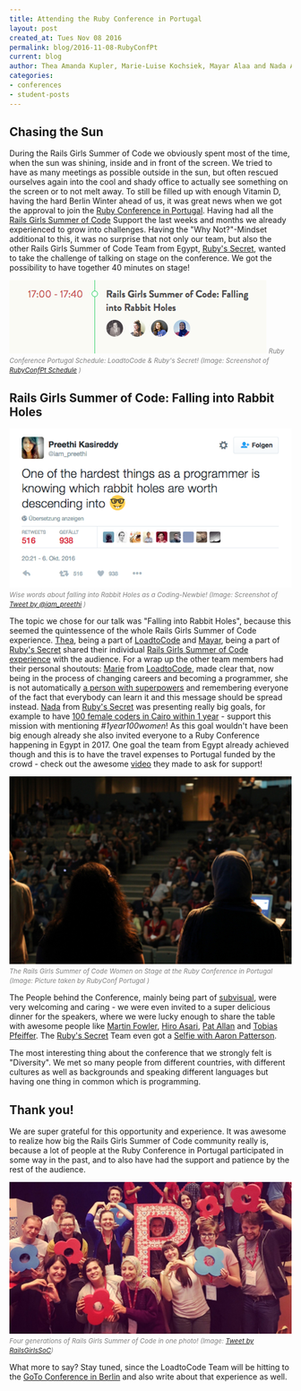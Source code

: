 ```yaml
---
title: Attending the Ruby Conference in Portugal
layout: post
created_at: Tues Nov 08 2016
permalink: blog/2016-11-08-RubyConfPt
current: blog
author: Thea Amanda Kupler, Marie-Luise Kochsiek, Mayar Alaa and Nada Ashraf
categories:
- conferences
- student-posts
---
```

## <span class="color-red">Chasing the Sun</span>

During the Rails Girls Summer of Code we obviously spent most of the time, when the sun was shining, inside and in front of the screen. We tried to have as many meetings as possible outside in the sun, but often rescued ourselves again into the cool and shady office to actually see something on the screen or to not melt away. To still be filled up with enough Vitamin D, having the hard Berlin Winter ahead of us, it was great news when we got the approval to join the <a href="http://rubyconf.pt/">Ruby Conference in Portugal</a>. Having had all the <a href="http://railsgirlssummerofcode.org/">Rails Girls Summer of Code</a> Support the last weeks and months we already experienced to grow into challenges. Having the "Why Not?"-Mindset additional to this, it was no surprise that not only our team, but also the other Rails Girls Summer of Code Team from Egypt, [Ruby's Secret](/blog/2016-07-11-we're-finally-revealing-our-secret), wanted to take the challenge of talking on stage on the conference. We got the possibility to have together 40 minutes on stage!

![RubyConfPt Schedule: LoadtoCode & Ruby's Secret](/img/blog/2016/2016-11-08-rubyconfpt-schedule.png) <font color="grey"><small><i>Ruby Conference Portugal Schedule: LoadtoCode & Ruby's Secret! (Image: Screenshot of <a href="http://rubyconf.pt/schedule/">RubyConfPt Schedule</a> )</i></small></font><br>

## <span class="color-red">Rails Girls Summer of Code: Falling into Rabbit Holes</span>

![Rabbit Hole Tweet](/img/blog/2016/2016-11-08-iam_preethi-tweet.png) <font color="grey"><small><i>Wise words about falling into Rabbit Holes as a Coding-Newbie! (Image: Screenshot of <a href="https://twitter.com/iam_preethi/status/784232047506104320">Tweet by @iam_preethi</a> )</i></small></font><br>

The topic we chose for our talk was "Falling into Rabbit Holes", because this seemed the quintessence of the whole Rails Girls Summer of Code experience. <a href="https://twitter.com/theatanzt">Thea</a>, being a part of <a href="https://twitter.com/loadtocode/">LoadtoCode</a> and <a href="https://twitter.com/MayarAlaa122">Mayar</a>, being a part of <a href="https://twitter.com/RubysSecretteam">Ruby's Secret</a> shared their individual <a href="https://twitter.com/rubyconfpt/status/791674914302492672">Rails Girls Summer of Code experience</a> with the audience. For a wrap up the other team members had their personal shoutouts: <a href="https://twitter.com/lila_luca">Marie</a> from <a href="https://twitter.com/loadtocode/">LoadtoCode</a>, made clear that, now being in the process of changing careers and becoming a programmer, she is not automatically <a href="https://twitter.com/ines_opcoelho/status/791677324253159424">a person with superpowers</a> and remembering everyone of the fact that everybody can learn it and this message should be spread instead. <a href="https://twitter.com/Nada_Ashraf96">Nada</a> from <a href="https://twitter.com/RubysSecretteam">Ruby's Secret</a> was presenting really big goals, for example to have <a href="https://twitter.com/railsgirlssoc/status/791682827158945792">100 female coders in Cairo within 1 year</a> - support this mission with mentioning <i>#1year100women</i>! As this goal wouldn't have been big enough already she also invited everyone to a Ruby Conference happening in Egypt in 2017. One goal the team from Egypt already achieved though and this is to have the travel expenses to Portugal funded by the crowd - check out the awesome <a href="https://player.vimeo.com/video/188672656">video</a> they made to ask for support!

![RGSoC On Stage](/img/blog/2016/2016-11-08-RubyConfOnStage.jpg) <font color="grey"><small><i>The Rails Girls Summer of Code Women on Stage at the Ruby Conference in Portugal (Image: Picture taken by RubyConf Portugal )</i></small></font><br>

The People behind the Conference, mainly being part of <a href="https://subvisual.co/">subvisual</a>, were very welcoming and caring - we were even invited to a super delicious dinner for the speakers, where we were lucky enough to share the table with awesome people like <a href="https://twitter.com/martinfowler">Martin Fowler</a>, <a href="https://twitter.com/hiro_asari">Hiro Asari</a>, <a href="https://twitter.com/pat">Pat Allan</a> and <a href="https://twitter.com/PragTob">Tobias Pfeiffer</a>. The <a href="https://twitter.com/RubysSecretteam">Ruby's Secret</a> Team even got a <a href="https://twitter.com/tenderlove/status/791683611040817152">Selfie with Aaron Patterson</a>.

The most interesting thing about the conference that we strongly felt is "Diversity". We met so many people from different countries, with different cultures as well as backgrounds and speaking different languages but having one thing in common which is programming.

## <span class="color-red">Thank you!</span>

We are super grateful for this opportunity and experience. It was awesome to realize how big the Rails Girls Summer of Code community really is, because a lot of people at the Ruby Conference in Portugal participated in some way in the past, and to also have had the support and patience by the rest of the audience.

![RGSoC generation-wide](/img/blog/2016/2016-11-08-RubyConf-allrgsoc.jpg) <font color="grey"><small><i>Four generations of Rails Girls Summer of Code in one photo! (Image: <a href="https://twitter.com/railsgirlssoc/status/792112104471924736">Tweet by RailsGirlsSoC</a>)</i></small></font><br>

What more to say? Stay tuned, since the LoadtoCode Team will be hitting to the <a href="https://gotocon.com/berlin-2016/">GoTo Conference in Berlin</a> and also write about that experience as well.
